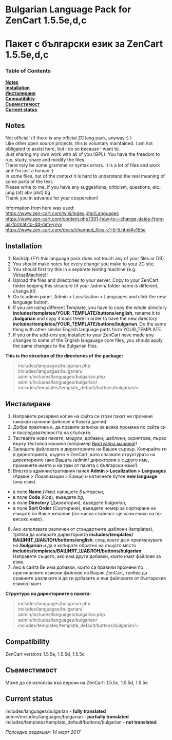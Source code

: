 
# Bulgarian Language Pack for ZenCart 1.5.5e,d,c #
# Пакет с български език за ZenCart 1.5.5e,d,c #


### Table of Contents
**[Notes](#notes)**  
**[Installation](#installation)**  
**[Инсталиране](#Инсталиране)**  
**[Compatibility](#compatibility)**  
**[Съвместимост](#Съвместимост)**  
**[Current status](#current-status)**  


## Notes ##

Not official! (if there is any official ZC lang pack, anyway :) )  
Like other open source projects, this is voluntary maintained. I am not obligated to assist here, but I do so because I want to.  
Just sharing my own work with all of you (GPL). You have the freedom to run, study, share and modify the files.  
There may be some grammer or syntax errors. It is a lot of files and work and I'm just a human :)  
In some files, out of the context it is hard to understand the real meaning of some parts of the text.  
Please write to me, if you have any suggestions, criticism, questions, etc.: jung (at) abv [dot] bg  
Thank you in advance for your cooperation!

Information from here was used:  
https://www.zen-cart.com/wiki/index.php/Languages  
https://www.zen-cart.com/content.php?301-how-to-i-change-dates-from-us-format-to-dd-mm-yyyy  
https://www.zen-cart.com/docs/changed_files-v1-5-5.html#v155e


## Installation ##

1. BackUp (FYI this language pack does not touch any of your files or DB).
2. You should make notes for every change you make to your ZC site.
3. You should first try this in a separete testing machine (e.g. [VirtualMachine](https://www.virtualbox.org/))!
4. Upload the files and directories to your server. Copy to your ZenCart folder keeping this structure (if your /admin/ folder name is different, change it!).
5. Go to admin panel, Admin > Localization > Languages and click the new language button.
6. If you are using different Template, you have to copy the whole directory **includes/templates/YOUR_TEMPLATE/buttons/english**, rename it to **/bulgarian** and copy it back there in order to have the new directory **includes/templates/YOUR_TEMPLATE/buttons/bulgarian**. Do the same thing with other similar English language parts form YOUR_TEMPLATE.
7. If you or the add-ons you installed to your ZenCart have made any changes to some of the English langauage core files, you should apply the same changes to the Bulgarian files.

**This is the structure of the directories of the package:**

 > includes/languages/bulgarian.php  
   includes/languages/bulgarian/  
   admin/includes/languages/bulgarian.php  
   admin/includes/languages/bulgarian/  
   includes/templates/template_default/buttons/bulgarian/>  


## Инсталиране ##

1. Направете резервно копие на сайта си (този пакет не променя никакви налични файлове и базата данни).
2. Добра практика е, да правите записки за всяка промяна по сайта си и последователността на стъпките.
3. Тествайте нови пакети, модули, добавки, шаблони, скриптове, първо върху тестовоа машина (например [Виртуална машина](https://www.virtualbox.org/))!
4. Запишете файловете и директориите на Вашия сървър. Копирайте ги в директорията, където е ZenCart, като спазвате структурата на директориите (ако Вашата /admin/ директория е с друго име, променете името и на тази от пакета с български език!).
5. Влезте в административния панел **Admin > Localization > Languages** (Админ > Локализации > Езици) и натиснете бутон **new language** (нов език).
 - в поле **Name** (Име) напишете *Български*,  
 - в поле **Code** (Код),  въведете *bg*,  
 - в поле **Directory** (Директория), въведете *bulgarian*,  
 - в поле **Sort Order** (Сортиране), въведете номер за сортиране на езиците по Ваше желание (по-ниска стойност ще качи езика на по-високо ниво).
6. Ако използвате различен от стандартните шаблони (templates), трябва да копирате директорията **includes/templates/ВАШИЯТ_ШАБЛОН/buttons/english**, след което да я преименувате на **/bulgarian** и да я копирате обратно на същото място **includes/templates/ВАШИЯТ_ШАБЛОН/buttons/bulgarian**. Направете същото, ако има други добавки, които имат файлове за език.
7. Ако в сайта Ви има добавки, които са правили промени по оригиналните езикови файлове на Вашия ZenCart, трябва да сравните разликите и да ги добавите и във файловете от българския езиков пакет.

**Структура на директориите в пакета:**

 > includes/languages/bulgarian.php  
   includes/languages/bulgarian/  
   admin/includes/languages/bulgarian.php  
   admin/includes/languages/bulgarian/  
   includes/templates/template_default/buttons/bulgarian/>  


## Compatibility ##

ZenCart versions 1.5.5e, 1.5.5d, 1.5.5c  


## Съвместимост ##

Може да се използва във версии на ZenCart: 1.5.5c, 1.5.5d, 1.5.5e  


## Current status ##

includes/languages/bulgarian - **fully translated**  
admin/includes/languages/bulgarian - **partially translated**  
includes/templates/template_default/buttons/bulgarian - **not translated**  

*Полседна редакция: 14 март 2017*